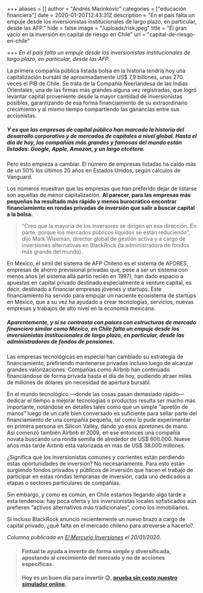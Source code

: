 +++
aliases = []
author = "Andrés Marinkovic"
categories = ["educación financiera"]
date = 2020-01-20T12:43:31Z
description = "En el país falta un empuje desde los inversionistas institucionales de largo plazo, en particular, desde las AFP."
hide = false
image = "/uploads/risk.jpeg"
title = "El gran vacío en la inversión en capital de riesgo en Chile"
url = "capital-de-riesgo-en-chile"

+++
_En el país falta un empuje desde los inversionistas institucionales de largo plazo, en particular, desde las AFP._

La primera compañía pública listada bolsa en la historia tendría hoy una capitalización bursátil de aproximadamente US$ 7,9 billones, unas 270 veces el PIB de Chile. Se trata de la Compañía Neerlandesa de las Indias Orientales, una de las firmas más grandes alguna vez registradas, que logró levantar capital proveniente desde la mayor cantidad de inversionistas posibles, garantizando de esa forma financiamiento de su extraordinario crecimiento y al mismo tiempo compartiendo las ganancias entre sus accionistas.

##### Y es que las empresas de capital público han marcado la historia del desarrollo corporativo y de mercados de capitales a nivel global. Hasta el día de hoy, las compañías más grandes y famosas del mundo están listadas: Google, Apple, Amazon, y un largo etcétera.

Pero esto empieza a cambiar. El número de empresas listadas ha caído más de un 50% los últimos 20 años en Estados Unidos, según cálculos de Vanguard.

Los números muestran que las empresas que han preferido dejar de listarse son aquellas de menor capitalización. **Al parecer, para las empresas más pequeñas ha resultado más rápido y menos burocrático encontrar financiamiento en rondas privadas de inversión que salir a buscar capital a la bolsa.**

> “Creo que la mayoría de los inversores se dirigen en esa dirección. En parte, porque los mercados públicos líquidos se están reduciendo”, dijo Mark Wiseman, director global de gestión activa y a cargo de inversiones alternativas en BlackRock (la administradora de fondos más grande del mundo).

En México, el símil del sistema de AFP Chileno es el sistema de AFORES, empresas de ahorro previsional privadas que, pese a ser un sistema con menos años (el sistema allá partió recién en 1997), han dado espacio a apuestas en capital privado destinado especialmente a venture capital, es decir, destinado a financiar empresas jóvenes y startups. Este financiamiento ha servido para empujar un naciente ecosistema de startups en México, que a su vez ha ayudado a crear tecnologías, servicios, nuevas empresas y trabajos de alto nivel en la economía mexicana. 

##### Aparentemente, y si se contrasta con países con estructuras de mercado financiero similar como México, en Chile falta un empuje desde los inversionistas institucionales de largo plazo, en particular, desde las administradoras de fondos de pensiones.

Las empresas tecnológicas en especial han cambiado su estrategia de financiamiento, prefiriendo mantenerse privadas incluso luego de alcanzar grandes valorizaciones. Compañías como Airbnb han continuado financiándose de forma privada hasta el día de hoy, pudiendo atraer miles de millones de dólares sin necesidad de apertura bursátil.

En el mundo tecnológico —donde las cosas pasan demasiado rápido— dedicar el tiempo a mejorar tecnologías o productos resulta ser mucho más importante, notándose en detalles tales como que un simple “apretón de manos” luego de un café bien conversado es suficiente para sellar parte del financiamiento de una compañía pequeña, tal como lo pude experimentar en primera persona en Silicon Valley, dando yo esos apretones de mano. Así comenzó también Airbnb el 2009, en ese entonces una compañía novata buscando una ronda semilla de alrededor de US$ 600.000. Nueve años más tarde Airbnb está valorizada en más de US$ 38.000 millones.

¿Significa que los inversionistas comunes y corrientes están perdiendo estas oportunidades de inversión? No necesariamente. Para esto están surgiendo fondos privados y públicos de inversión que hacen el trabajo de participar en estas rondas tempranas de inversión, cada uno dedicados a etapas o sectores particulares de compañías. 

Sin embargo, y como es común, en Chile estamos llegando algo tarde a esta tendencia: hay poca oferta y los inversionistas locales sofisticados aún prefieren “activos alternativos más tradicionales”, como los inmobiliarios.

Si incluso BlackRock anunció recientemente un nuevo brazo a cargo de capital privado, ¿qué falta en el mercado chileno para atreverse a hacerlo?.

_Columna publicada en_ [_El Mercurio Inversiones_](https://www.elmercurio.com/Inversiones/Noticias/Columnas/2020/01/20/El-gran-vacio-en-la-inversion-en-capital-de-riesgo-en-Chile.aspx) _el 20/01/2020._

> #### Fintual te ayuda a invertir de forma simple y diversificada, apostando al crecimiento del mercado y no de acciones específicas.
>
> #### Hoy es un buen día para invertir 😉, [prueba sin costo nuestro simulador online](https://fintual.cl/?utm_source=edu&utm_medium=edu&utm_campaign=conversion&utm_content=edu+ganarle+al+mercado-304).